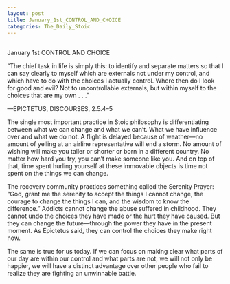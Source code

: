 ```yaml
---
layout: post
title: January_1st_CONTROL_AND_CHOICE
categories: The_Daily_Stoic
---
```

##
January 1st CONTROL AND CHOICE

“The chief task in life is simply this: to identify and separate matters so that I can say clearly to myself which are externals not under my control, and which have to do with the choices I actually control. Where then do I look for good and evil? Not to uncontrollable externals, but within myself to the choices that are my own . . .”

—EPICTETUS, DISCOURSES, 2.5.4–5

The single most important practice in Stoic philosophy is differentiating between what we can change and what we can’t. What we have influence over and what we do not. A flight is delayed because of weather—no amount of yelling at an airline representative will end a storm. No amount of wishing will make you taller or shorter or born in a different country. No matter how hard you try, you can’t make someone like you. And on top of that, time spent hurling yourself at these immovable objects is time not spent on the things we can change.

The recovery community practices something called the Serenity Prayer: “God, grant me the serenity to accept the things I cannot change, the courage to change the things I can, and the wisdom to know the difference.” Addicts cannot change the abuse suffered in childhood. They cannot undo the choices they have made or the hurt they have caused. But they can change the future—through the power they have in the present moment. As Epictetus said, they can control the choices they make right now.

   The same is true for us today. If we can focus on making clear what parts of our day are within our control and what parts are not, we will not only be happier, we will have a distinct advantage over other people who fail to realize they are fighting an unwinnable battle.
